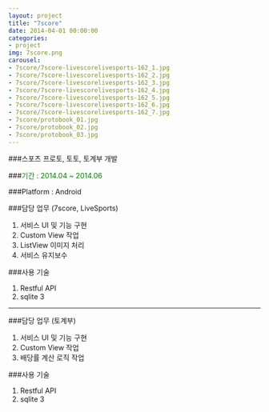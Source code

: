 ```yaml
---
layout: project
title: "7score"
date: 2014-04-01 00:00:00
categories:
- project
img: 7score.png
carousel:
- 7score/7score-livescorelivesports-162_1.jpg
- 7score/7score-livescorelivesports-162_2.jpg
- 7score/7score-livescorelivesports-162_3.jpg
- 7score/7score-livescorelivesports-162_4.jpg
- 7score/7score-livescorelivesports-162_5.jpg
- 7score/7score-livescorelivesports-162_6.jpg
- 7score/7score-livescorelivesports-162_7.jpg
- 7score/protobook_01.jpg
- 7score/protobook_02.jpg
- 7score/protobook_03.jpg
---
```


###스포츠 프로토, 토토, 토계부 개발

###<font color="green">기간 : 2014.04 ~ 2014.06</font>

###Platform : Android

###담당 업무 (7score, LiveSports)

<ol>
<li>서비스 UI 및 기능 구현</li>
<li>Custom View 작업</li>
<li>ListView 이미지 처리</li>
<li>서비스 유지보수</li>
</ol>

###사용 기술

<ol>
<li>Restful API</li>
<li>sqlite 3</li>
</ol>

- - -

###담당 업무 (토계부)

<ol>
<li>서비스 UI 및 기능 구현</li>
<li>Custom View 작업</li>
<li>배당률 계산 로직 작업</li>
</ol>

###사용 기술

<ol>
<li>Restful API</li>
<li>sqlite 3</li>
</ol>